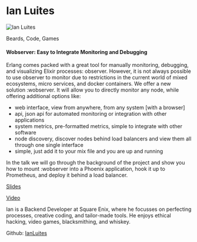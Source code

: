 # Ian Luites

![Ian Luites](http://s3.amazonaws.com/esl-conf-stg/media/files/000/000/566/thumbnail/ian.png?1487605494)

Beards, Code, Games

#### Wobserver: Easy to Integrate Monitoring and Debugging

Erlang comes packed with a great tool for manually monitoring, debugging, and visualizing Elixir processes: observer. However, it is not always possible to use observer to monitor due to restrictions in the current world of mixed ecosystems, micro services, and docker containers. We offer a new solution :wobserver. It will allow you to directly monitor any node, while offering additional options like:

*   web interface, view from anywhere, from any system \[with a browser\]
*   api, json api for automated monitoring or integration with other applications
*   system metrics, pre-formatted metrics, simple to integrate with other software
*   node discovery, discover nodes behind load balancers and view them all through one single interface
*   simple, just add it to your mix file and you are up and running

In the talk we will go through the background of the project and show you how to mount :wobserver into a Phoenix application, hook it up to Prometheus, and deploy it behind a load balancer.

[Slides](https://github.com/IanLuites/wobserver-elixirconf-2017)

[Video](https://youtu.be/I-5ggHxKNCo?list=PLWbHc_FXPo2jV6N5XEjbUQe2GkYcRkZdD)

Ian is a Backend Developer at Square Enix, where he focusses on perfecting processes, creative coding, and tailor-made tools. He enjoys ethical hacking, video games, blacksmithing, and whiskey.

Github: [IanLuites](https://github.com/IanLuites)

